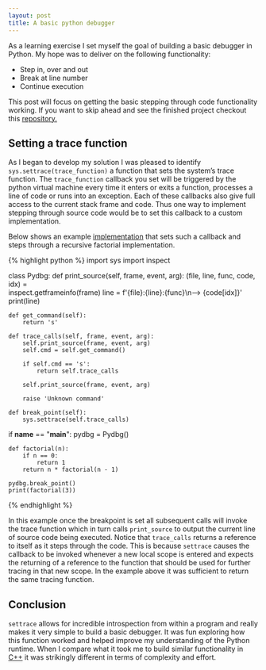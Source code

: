 ```yaml
---
layout: post
title: A basic python debugger
---
```


As a learning exercise I set myself the goal of building a basic debugger in Python. My hope was to deliver on the
following functionality:

* Step in, over and out
* Break at line number
* Continue execution

This post will focus on getting the basic stepping through code functionality working. If you want to skip ahead and see
the finished project checkout this [repository.](https://github.com/davidkdickson/pydbg)

## Setting a trace function
As I began to develop my solution I was pleased to identify `sys.settrace(trace_function)` a function that sets the system’s
trace function. The `trace_function` callback you set will be triggered by the python virtual machine every time it enters
or exits a function, processes a line of code or runs into an exception. Each of these callbacks also give full access
to the current stack frame and code. Thus one way to implement stepping through source code would be to set this
callback to a custom implementation.

Below shows an example [implementation](https://github.com/davidkdickson/pydbg/blob/master/examples/blog_example.py) that
sets such a callback and steps through a recursive factorial implementation.

{% highlight python %}
import sys
import inspect

class Pydbg:
    def print_source(self, frame, event, arg):
        (file, line, func, code, idx) = \
                inspect.getframeinfo(frame)
        line = f'{file}:{line}:{func}\n--> {code[idx]}'
        print(line)

    def get_command(self):
        return 's'

    def trace_calls(self, frame, event, arg):
        self.print_source(frame, event, arg)
        self.cmd = self.get_command()

        if self.cmd == 's':
            return self.trace_calls

        self.print_source(frame, event, arg)

        raise 'Unknown command'

    def break_point(self):
        sys.settrace(self.trace_calls)

if __name__ == "__main__":
    pydbg = Pydbg()

    def factorial(n):
        if n == 0:
            return 1
        return n * factorial(n - 1)

    pydbg.break_point()
    print(factorial(3))
{% endhighlight %}

In this example once the breakpoint is set all subsequent calls will invoke the trace function which in turn calls
`print_source` to output the current line of source code being executed. Notice that `trace_calls` returns a reference
to itself as it steps through the code. This is because `settrace` causes the callback to be invoked whenever a new local
scope is entered and expects the returning of a reference to the function that should be used for further tracing in that new
scope. In the example above it was sufficient to return the same tracing function.

## Conclusion
`settrace` allows for incredible introspection from within a program and really makes it very simple to build a basic
debugger. It was fun exploring how this function worked and helped improve my understanding of the Python runtime.
When I compare what it took me to build similar functionality in [C++](https://github.com/davidkdickson/basicdbg) it was
strikingly different in terms of complexity and effort.


